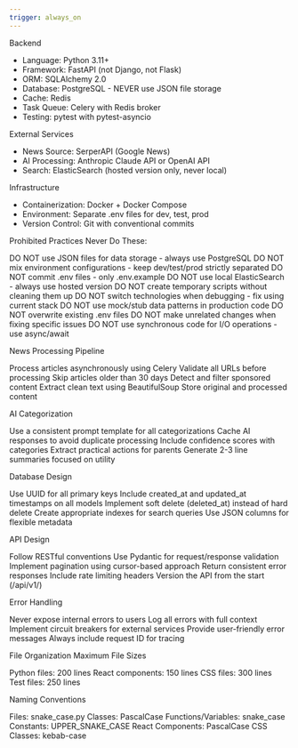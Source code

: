 ```yaml
---
trigger: always_on
---
```


Backend

* Language: Python 3.11+
* Framework: FastAPI (not Django, not Flask)
* ORM: SQLAlchemy 2.0
* Database: PostgreSQL - NEVER use JSON file storage
* Cache: Redis
* Task Queue: Celery with Redis broker
* Testing: pytest with pytest-asyncio

External Services

* News Source: SerperAPI (Google News)
* AI Processing: Anthropic Claude API or OpenAI API
* Search: ElasticSearch (hosted version only, never local)

Infrastructure

* Containerization: Docker + Docker Compose
* Environment: Separate .env files for dev, test, prod
* Version Control: Git with conventional commits


Prohibited Practices
Never Do These:

DO NOT use JSON files for data storage - always use PostgreSQL
DO NOT mix environment configurations - keep dev/test/prod strictly separated
DO NOT commit .env files - only .env.example
DO NOT use local ElasticSearch - always use hosted version
DO NOT create temporary scripts without cleaning them up
DO NOT switch technologies when debugging - fix using current stack
DO NOT use mock/stub data patterns in production code
DO NOT overwrite existing .env files
DO NOT make unrelated changes when fixing specific issues
DO NOT use synchronous code for I/O operations - use async/await

News Processing Pipeline

Process articles asynchronously using Celery
Validate all URLs before processing
Skip articles older than 30 days
Detect and filter sponsored content
Extract clean text using BeautifulSoup
Store original and processed content

AI Categorization

Use a consistent prompt template for all categorizations
Cache AI responses to avoid duplicate processing
Include confidence scores with categories
Extract practical actions for parents
Generate 2-3 line summaries focused on utility

Database Design

Use UUID for all primary keys
Include created_at and updated_at timestamps on all models
Implement soft delete (deleted_at) instead of hard delete
Create appropriate indexes for search queries
Use JSON columns for flexible metadata

API Design

Follow RESTful conventions
Use Pydantic for request/response validation
Implement pagination using cursor-based approach
Return consistent error responses
Include rate limiting headers
Version the API from the start (/api/v1/)

Error Handling

Never expose internal errors to users
Log all errors with full context
Implement circuit breakers for external services
Provide user-friendly error messages
Always include request ID for tracing

File Organization
Maximum File Sizes

Python files: 200 lines
React components: 150 lines
CSS files: 300 lines
Test files: 250 lines

Naming Conventions

Files: snake_case.py
Classes: PascalCase
Functions/Variables: snake_case
Constants: UPPER_SNAKE_CASE
React Components: PascalCase
CSS Classes: kebab-case